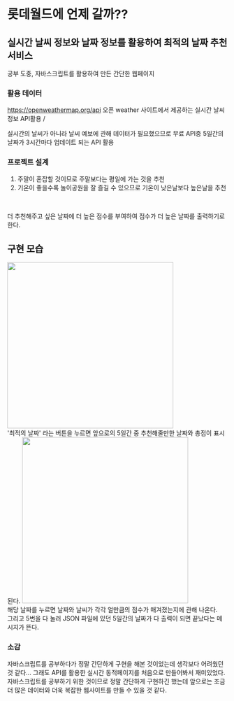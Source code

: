 # 롯데월드에 언제 갈까?? 
## 실시간 날씨 정보와 날짜 정보를 활용하여 최적의 날짜 추천 서비스 

공부 도중, 자바스크립트를 활용하여 만든 간단한 웹페이지 

### 활용 데이터
https://openweathermap.org/api
오픈 weather 사이트에서 제공하는 실시간 날씨 정보 API활용 / 

실시간의 날씨가 아니라 날씨 예보에 관해 데이터가 필요했으므로
무료 API중 5일간의 날짜가 3시간마다 업데이트 되는 API 활용


### 프로젝트 설계
1. 주말이 혼잡할 것이므로 주말보다는 평일에 가는 것을 추천
2. 기온이 좋을수록 놀이공원을 잘 즐길 수 있으므로 기온이 낮은날보다 높은날을 추천

<br>

더 추천해주고 싶은 날짜에 더 높은 점수를 부여하여 점수가 더 높은 날짜를 출력하기로 한다. 

## 구현 모습 
<img height="380" src="https://github.com/hye-long/Baekjoon/assets/159509656/7cbf766f-0306-45b5-8edb-dd162e8fdd73">

<br>
'최적의 날짜' 라는 버튼을 누르면 앞으로의 5일간 중 추천해줄만한 날짜와 총점이 표시된다.

<img height="380" src="https://github.com/hye-long/Baekjoon/assets/159509656/e132d0bd-3180-4428-bf62-2331b02cda3f">
<br>
해당 날짜를 누르면 날짜와 날씨가 각각 얼만큼의 점수가 매겨졌는지에 관해 나온다.
<br>
그리고 5번을 다 눌러 JSON 파일에 있던 5일간의 날짜가 다 출력이 되면 끝났다는 메시지가 뜬다. 

### 소감
자바스크립트를 공부하다가 정말 간단하게 구현을 해본 것이었는데 생각보다 어려웠던 것 같다...
그래도 API를 활용한 실시간 동적페이지를 처음으로 만들어봐서 재미있었다. 
자바스크립트를 공부하기 위한 것이므로 정말 간단하게 구현하긴 했는데 앞으로는 조금 더 많은 데이터와 더욱 복잡한 웹사이트를 만들 수 있을 것 같다. 

